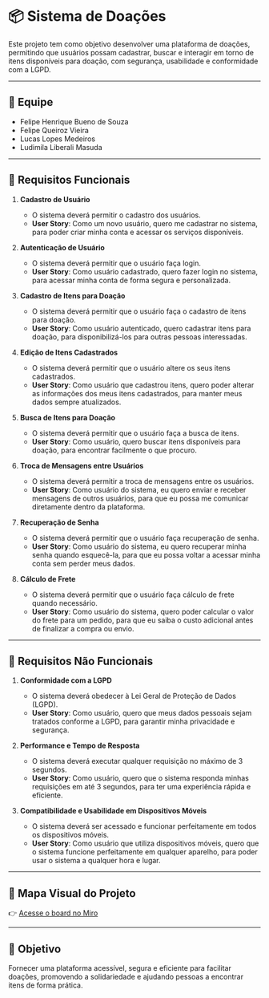 # 📦 Sistema de Doações

Este projeto tem como objetivo desenvolver uma plataforma de doações, permitindo que usuários possam cadastrar, buscar e interagir em torno de itens disponíveis para doação, com segurança, usabilidade e conformidade com a LGPD.

---

## 👥 Equipe
- Felipe Henrique Bueno de Souza  
- Felipe Queiroz Vieira  
- Lucas Lopes Medeiros  
- Ludimila Liberali Masuda  

---

## 📌 Requisitos Funcionais

1. **Cadastro de Usuário**  
   - O sistema deverá permitir o cadastro dos usuários.  
   - **User Story**: Como um novo usuário, quero me cadastrar no sistema, para poder criar minha conta e acessar os serviços disponíveis.  

2. **Autenticação de Usuário**  
   - O sistema deverá permitir que o usuário faça login.  
   - **User Story**: Como usuário cadastrado, quero fazer login no sistema, para acessar minha conta de forma segura e personalizada.  

3. **Cadastro de Itens para Doação**  
   - O sistema deverá permitir que o usuário faça o cadastro de itens para doação.  
   - **User Story**: Como usuário autenticado, quero cadastrar itens para doação, para disponibilizá-los para outras pessoas interessadas.  

4. **Edição de Itens Cadastrados**  
   - O sistema deverá permitir que o usuário altere os seus itens cadastrados.  
   - **User Story**: Como usuário que cadastrou itens, quero poder alterar as informações dos meus itens cadastrados, para manter meus dados sempre atualizados.  

5. **Busca de Itens para Doação**  
   - O sistema deverá permitir que o usuário faça a busca de itens.  
   - **User Story**: Como usuário, quero buscar itens disponíveis para doação, para encontrar facilmente o que procuro.  

6. **Troca de Mensagens entre Usuários**  
   - O sistema deverá permitir a troca de mensagens entre os usuários.  
   - **User Story**: Como usuário do sistema, eu quero enviar e receber mensagens de outros usuários, para que eu possa me comunicar diretamente dentro da plataforma.  

7. **Recuperação de Senha**  
   - O sistema deverá permitir que o usuário faça recuperação de senha.  
   - **User Story**: Como usuário do sistema, eu quero recuperar minha senha quando esquecê-la, para que eu possa voltar a acessar minha conta sem perder meus dados.  

8. **Cálculo de Frete**  
   - O sistema deverá permitir que o usuário faça cálculo de frete quando necessário.  
   - **User Story**: Como usuário do sistema, quero poder calcular o valor do frete para um pedido, para que eu saiba o custo adicional antes de finalizar a compra ou envio.  

---

## 📌 Requisitos Não Funcionais

1. **Conformidade com a LGPD**  
   - O sistema deverá obedecer à Lei Geral de Proteção de Dados (LGPD).  
   - **User Story**: Como usuário, quero que meus dados pessoais sejam tratados conforme a LGPD, para garantir minha privacidade e segurança.  

2. **Performance e Tempo de Resposta**  
   - O sistema deverá executar qualquer requisição no máximo de 3 segundos.  
   - **User Story**: Como usuário, quero que o sistema responda minhas requisições em até 3 segundos, para ter uma experiência rápida e eficiente.  

3. **Compatibilidade e Usabilidade em Dispositivos Móveis**  
   - O sistema deverá ser acessado e funcionar perfeitamente em todos os dispositivos móveis.  
   - **User Story**: Como usuário que utiliza dispositivos móveis, quero que o sistema funcione perfeitamente em qualquer aparelho, para poder usar o sistema a qualquer hora e lugar.  

---

## 📌 Mapa Visual do Projeto
👉 [Acesse o board no Miro](https://miro.com/welcomeonboard/NUZsRlMzSHpzQWhhTzlKTzZXZzd6eEh3dzBuQnJBd3FZRTBnUVBWM21hUXpLdktISHdPcUdjRHhSY2NLQjZZSjdFd3ppa2o0N0ZMWUJSTDUvd0tuV2VDcnhuaTNIaWZWWExwN2xsVWpVejJ0S3dEcUptdGswVGsrODIxZlFjTURQdGo1ZEV3bUdPQWRZUHQzSGl6V2NBPT0hdjE=?share_link_id=506241694890)

---

## 🚀 Objetivo
Fornecer uma plataforma acessível, segura e eficiente para facilitar doações, promovendo a solidariedade e ajudando pessoas a encontrar itens de forma prática.
